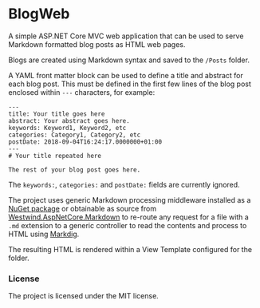 # BlogWeb

A simple ASP.NET Core MVC web application that can be used to serve Markdown formatted blog posts as HTML web pages.

Blogs are created using Markdown syntax and saved to the `/Posts` folder.

A YAML front matter block can be used to define a title and abstract for each blog post. This must be defined in the
first few lines of the blog post enclosed within `---` characters, for example:

```
---
title: Your title goes here
abstract: Your abstract goes here.
keywords: Keyword1, Keyword2, etc
categories: Category1, Category2, etc
postDate: 2018-09-04T16:24:17.0000000+01:00
---
# Your title repeated here

The rest of your blog post goes here.
```

The `keywords:`, `categories:` and `postDate:` fields are currently ignored.

The project uses generic Markdown processing middleware installed as a
[NuGet package](https://www.nuget.org/packages/Westwind.AspNetCore.Markdown/) or obtainable as source from
[Westwind.AspNetCore.Markdown](https://github.com/RickStrahl/Westwind.AspNetCore/tree/master/Westwind.AspNetCore.Markdown) to re-route
any request for a file with a `.md` extension to a generic controller to read the contents and process to HTML using
[Markdig](https://github.com/lunet-io/markdig.git).

The resulting HTML is rendered within a View Template configured for the folder.

### License

The project is licensed under the MIT license.